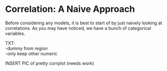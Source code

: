 # Correlation: A Naive Approach

Before considering any models, it is best to start of by just naively looking at correlations. As you may have noticed, we have a bunch of categorical variables.&#x20;

TXT: \
\-dummy from region\
\-only keep other numeric

INSERT PIC of pretty corrplot (needs work)
